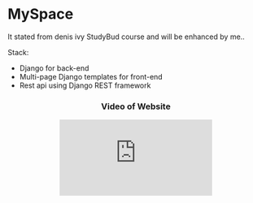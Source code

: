 # MySpace

It stated from denis ivy StudyBud course and will be enhanced by me..

Stack:

* Django for back-end
* Multi-page Django templates for front-end
* Rest api using Django REST framework

<div align="center">
<h3>Video of Website</h3>
<iframe
          id="video"
          src="https://www.youtube-nocookie.com/embed/Ck2qWZ7Yrzc"
          frameborder="0"
          allowfullscreen
        ></iframe>
</div>